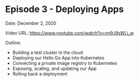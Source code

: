 # Episode 3 - Deploying Apps

Date: December 2, 2020

Video URL: https://www.youtube.com/watch?v=nn9J9sWLj_w

Outline:

  - Building a test cluster in the cloud
  - Deploying our Hello Go App into Kubernetes
  - Connecting a private image registry to Kubernetes
  - Exposing, scaling, and updating our App
  - Rolling back a deployment
